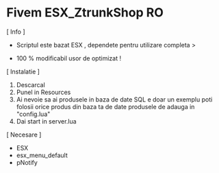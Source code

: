 # Fivem ESX_ZtrunkShop RO

[ Info ]

- Scriptul este bazat ESX , dependete pentru utilizare completa > 


- 100 % modificabil usor de optimizat !


[ Instalatie ]

1. Descarcal
2. Punel in Resources
3. Ai nevoie sa ai produsele in baza de date SQL e doar un exemplu poti folosii orice produs din baza ta de date produsele de adauga in "config.lua" 
4. Dai start in server.lua 


[ Necesare ]

- ESX
- esx_menu_default
- pNotify

